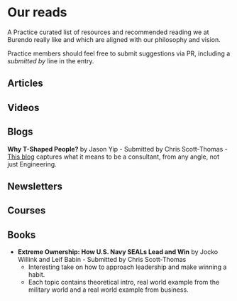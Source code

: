 # Our reads

A Practice curated list of resources and recommended reading we at Burendo really like and which are aligned with our philosophy and vision.

Practice members should feel free to submit suggestions via PR, including a _submitted by_ line in the entry.

## Articles


## Videos


## Blogs

**Why T-Shaped People?** by Jason Yip - Submitted by Chris Scott-Thomas
    - [This blog](https://jchyip.medium.com/why-t-shaped-people-e8706198e437) captures what it means to be a consultant, from any angle, not just Engineering.
   

## Newsletters

    
## Courses


## Books

- **Extreme Ownership: How U.S. Navy SEALs Lead and Win** by Jocko Willink and Leif Babin - Submitted by Chris Scott-Thomas
    - Interesting take on how to approach leadership and make winning a habit.
    - Each topic contains theoretical intro, real world example from the military world and a real world example from business.

